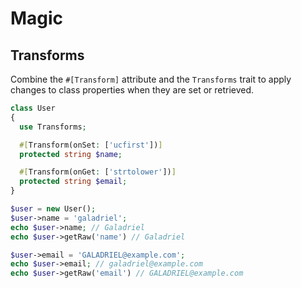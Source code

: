 # Magic

## Transforms

Combine the `#[Transform]` attribute and the `Transforms` trait to apply changes to class properties when they are set or retrieved.

```php
class User
{
  use Transforms;

  #[Transform(onSet: ['ucfirst'])]
  protected string $name;

  #[Transform(onGet: ['strtolower'])]
  protected string $email;
}

$user = new User();
$user->name = 'galadriel';
echo $user->name; // Galadriel
echo $user->getRaw('name') // Galadriel

$user->email = 'GALADRIEL@example.com';
echo $user->email; // galadriel@example.com
echo $user->getRaw('email') // GALADRIEL@example.com
```